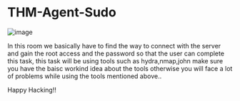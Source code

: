 # THM-Agent-Sudo

![image](https://github.com/Anirudh-Saxena/THM-Agent-Sudo/assets/73027020/0e4249ae-786b-48ce-a360-99dee3652ca1)


In this room we basically have to find the way to connect with the server and gain the root access and the password so that the user can complete this task, this task will be using tools such as hydra,nmap,john make sure you have the baisc workind idea about the tools otherwise you will face a lot of problems while using the tools mentioned above..


Happy Hacking!!
